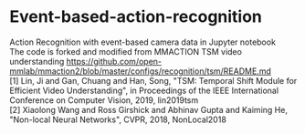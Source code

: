 # Event-based-action-recognition
Action Recognition with event-based camera data in Jupyter notebook   
The code is forked and modified from MMACTION TSM video understanding https://github.com/open-mmlab/mmaction2/blob/master/configs/recognition/tsm/README.md  
[1] Lin, Ji and Gan, Chuang and Han, Song, "TSM: Temporal Shift Module for Efficient Video Understanding", in Proceedings of the IEEE International Conference on Computer Vision, 2019, lin2019tsm   
[2] Xiaolong Wang and Ross Girshick and Abhinav Gupta and Kaiming He, "Non-local Neural Networks", CVPR, 2018, NonLocal2018
